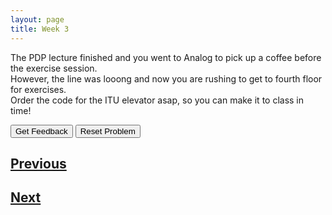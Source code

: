```yaml
---
layout: page
title: Week 3
---
```


The PDP lecture finished and you went to Analog to pick up a coffee before the exercise session. <br>
However, the line was looong and now you are rushing to get to fourth floor for exercises. <br>
Order the code for the ITU elevator asap, so you can make it to class in time!

<div id="sortableTrash" class="sortable-code"></div> 
<div id="sortable" class="sortable-code"></div> 
<div style="clear:both;"></div> 
<p> 
    <input id="feedbackLink" value="Get Feedback" type="button" /> 
    <input id="newInstanceLink" value="Reset Problem" type="button" /> 
</p> 
<script type="text/javascript"> 
(function(){
  var initial = "current_floor = 0\n" +
    "destination_floor = current_floor + 4\n" +
    "current_floor = destination_floor\n" +
    "if (current_floor == 4):\n" +
    "	print(&quot;Welcome to 4th floor!&quot;)";
  var parsonsPuzzle = new ParsonsWidget({
    "sortableId": "sortable",
    "max_wrong_lines": 10,
    "grader": ParsonsWidget._graders.LineBasedGrader,
    "exec_limit": 2500,
    "can_indent": false,
    "x_indent": 50,
    "lang": "en",
    "show_feedback": true,
    "trashId": "sortableTrash"
  });
  parsonsPuzzle.init(initial);
  parsonsPuzzle.shuffleLines();
  $("#newInstanceLink").click(function(event){ 
      event.preventDefault(); 
      parsonsPuzzle.shuffleLines(); 
  }); 
  $("#feedbackLink").click(function(event){ 
      event.preventDefault(); 
      parsonsPuzzle.getFeedback(); 
  }); 
})(); 
</script>

## [Previous](./week3_lec1.html)
## [Next](./week3_lec3.html)
